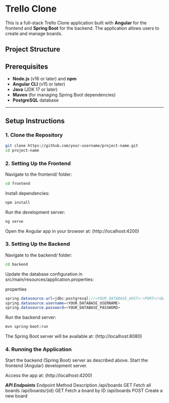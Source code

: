 # Trello Clone

This is a full-stack Trello Clone application built with **Angular** for the frontend and **Spring Boot** for the backend. The application allows users to create and manage boards.

## Project Structure


## Prerequisites

- **Node.js** (v16 or later) and **npm**
- **Angular CLI** (v15 or later)
- **Java** (JDK 17 or later)
- **Maven** (for managing Spring Boot dependencies)
- **PostgreSQL** database

---

## Setup Instructions

### **1. Clone the Repository**

```bash
git clone https://github.com/your-username/project-name.git
cd project-name
```

### **2. Setting Up the Frontend**

Navigate to the frontend/ folder:
```bash
cd frontend
```

Install dependencies:
```bash
npm install
```

Run the development server:
```bash
ng serve
```

Open the Angular app in your browser at:
(http://localhost:4200)

### **3. Setting Up the Backend**

Navigate to the backend/ folder:
```bash
cd backend
```

Update the database configuration in src/main/resources/application.properties:

properties
```java
spring.datasource.url=jdbc:postgresql://<YOUR_DATABASE_HOST>:<PORT>/<DATABASE_NAME>
spring.datasource.username=<YOUR_DATABASE_USERNAME>
spring.datasource.password=<YOUR_DATABASE_PASSWORD>
```
Run the backend server:

```bash
mvn spring-boot:run
```

The Spring Boot server will be available at:
(http://localhost:8080)

### **4. Running the Application**

Start the backend (Spring Boot) server as described above.
Start the frontend (Angular) development server.

Access the app at:
(http://localhost:4200)

***API Endpoints***
Endpoint	Method	Description
/api/boards	GET	Fetch all boards
/api/boards/{id}	GET	Fetch a board by ID
/api/boards	POST	Create a new board